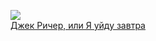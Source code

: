 ![](/books/foreign_detective/Ли%20Чайлд/Джек%20Ричер,%20или%20Я%20уйду%20завтра.jpg)  
[Джек Ричер, или Я уйду завтра](/books/foreign_detective/Ли%20Чайлд/Джек%20Ричер,%20или%20Я%20уйду%20завтра)